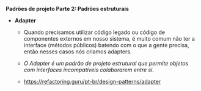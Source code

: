 **Padrões de projeto Parte 2: Padrões estruturais**

 - **Adapter**
    - Quando precisamos utilizar código legado ou código de componentes externos em nosso sistema, é muito comum não ter a interface (métodos públicos) batendo com o que a gente precisa, então nesses casos nós criamos adapters.

    - _O Adapter é um padrão de projeto estrutural que permite objetos com interfaces incompatíveis colaborarem entre si._

    - https://refactoring.guru/pt-br/design-patterns/adapter

